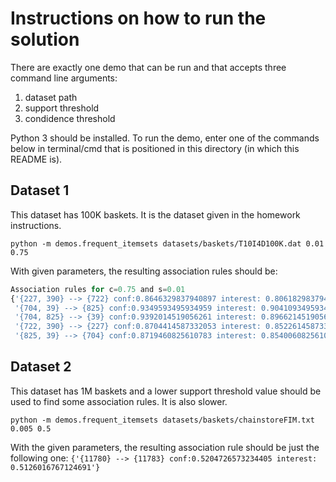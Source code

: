# Instructions on how to run the solution

There are exactly one demo that can be run and that accepts three command line arguments:

1. dataset path
2. support threshold
3. condidence threshold

Python 3 should be installed. To run the demo, enter one of the commands below in terminal/cmd that is positioned in this directory (in which this README is).

## Dataset 1

This dataset has 100K baskets. It is the dataset given in the homework instructions.

`python -m demos.frequent_itemsets datasets/baskets/T10I4D100K.dat 0.01 0.75`

With given parameters, the resulting association rules should be:

```js
Association rules for c=0.75 and s=0.01
{'{227, 390} --> {722} conf:0.8646329837940897 interest: 0.8061829837940897',
 '{704, 39} --> {825} conf:0.9349593495934959 interest: 0.9041093495934959',
 '{704, 825} --> {39} conf:0.9392014519056261 interest: 0.8966214519056261',
 '{722, 390} --> {227} conf:0.8704414587332053 interest: 0.8522614587332054',
 '{825, 39} --> {704} conf:0.8719460825610783 interest: 0.8540060825610784'}
```

## Dataset 2

This dataset has 1M baskets and a lower support threshold value should be used to find some association rules. It is also slower.

`python -m demos.frequent_itemsets datasets/baskets/chainstoreFIM.txt 0.005 0.5`

With the given parameters, the resulting association rule should be just the following one:
```{'{11780} --> {11783} conf:0.5204726573234405 interest: 0.5126016767124691'}```
